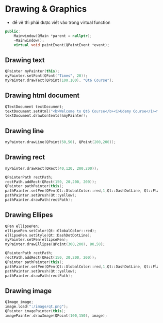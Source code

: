 # Drawing & Graphics
- để vẽ thì phải được viết vào trong virtual function
``` cpp
public:
    Mainwindow(QMain *parent = nullptr);
    ~Mainwindow();
    virtual void paintEvent(QPaintEvent *event);
```
## Drawing text
``` cpp
QPainter myPainter(this);
myPainter.setFont(QFont("Times", 20));
myPainter.drawText(QPoint(100,100), "Qt6 Course");
```
## Drawing html document
``` cpp
QTextDocument textDocument;
textDocument.setHtml("<b>Welcome to Qt6 Course</b><i>Udemy Course</i><font size='15' color='red'>Enjoy the course</font>");
textDocument.drawContents(&myPainter);
```

## Drawing line 
``` cpp
myPainter.drawLine(QPoint(50,50), QPoint(200,200));
```

## Drawing rect
``` Cpp
myPainter.drawRect(QRect(40,120, 200,200));
```

``` Cpp
QPainterPath rectPath;
rectPath.addRect(QRect(150, 20,200, 200));
QPainter pathPainter(this);
pathPainter.setPen(QPen(Qt::GlobalColor::red,1,Qt::DashDotLine, Qt::FlatCap, Qt::MiterJoin ));
pathPainter.setBrush(Qt::yellow);
pathPainter.drawPath(rectPath);
```
## Drawing Ellipes
``` Cpp
QPen ellipsePen;
ellipsePen.setColor(Qt::GlobalColor::red);
ellipsePen.setStyle(Qt::DashDotDotLine);
myPainter.setPen(ellipsePen);
myPainter.drawEllipse(QPoint(300,200), 80,50);
```

``` Cpp
QPainterPath rectPath;
rectPath.addRect(QRect(150, 20,200, 200));
QPainter pathPainter(this);
pathPainter.setPen(QPen(Qt::GlobalColor::red,1,Qt::DashDotLine, Qt::FlatCap, Qt::MiterJoin ));
pathPainter.setBrush(Qt::yellow);
pathPainter.drawPath(rectPath);
```

## Drawing image
``` Cpp
QImage image;
image.load(":/image/qt.png");
QPainter imagePainter(this);
imagePainter.drawImage(QPoint(100,150), image);
```